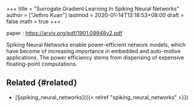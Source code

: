 +++
title = "Surrogate Gradient Learning In Spiking Neural Networks"
author = ["Jethro Kuan"]
lastmod = 2020-01-14T13:18:53+08:00
draft = false
math = true
+++

paper
: <https://arxiv.org/pdf/1901.09948v2.pdf>

Spiking Neural Networks enable power-efficient network models, which
have become of increasing importance in embedded and auto-motive
applications. The power efficiency stems from dispensing of expensive
floating-point computations.


## Related {#related}

-   [§spiking\_neural\_networks]({{< relref "spiking_neural_networks" >}})
